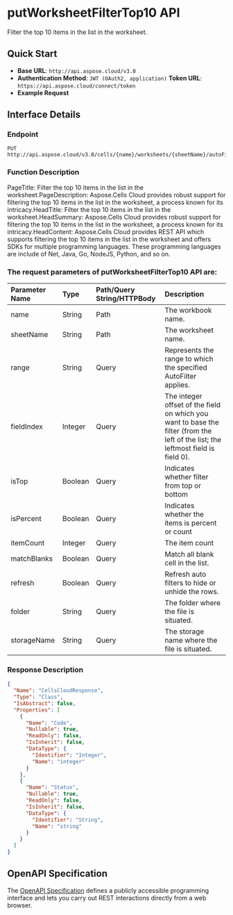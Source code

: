 # **putWorksheetFilterTop10 API**

Filter the top 10 items in the list in the worksheet. 

## **Quick Start**

- **Base URL**: `http://api.aspose.cloud/v3.0`
- **Authentication Method**: `JWT (OAuth2, application)`  **Token URL**: `https://api.aspose.cloud/connect/token`
- **Example Request** 
<script src="https://gist.github.com/aspose-cells-cloud-gists/8a5b324fdf3e574dbd747c1a1e24b05d.js?file=Example30_PutWorksheetFilterTop10.cs"></script>

## **Interface Details**

### **Endpoint** 

```
PUT http://api.aspose.cloud/v3.0/cells/{name}/worksheets/{sheetName}/autoFilter/filterTop10
```

### **Function Description**
PageTitle: Filter the top 10 items in the list in the worksheet.PageDescription: Aspose.Cells Cloud provides robust support for filtering the top 10 items in the list in the worksheet, a process known for its intricacy.HeadTitle: Filter the top 10 items in the list in the worksheet.HeadSummary: Aspose.Cells Cloud provides robust support for filtering the top 10 items in the list in the worksheet, a process known for its intricacy.HeadContent: Aspose.Cells Cloud provides REST API which supports filtering the top 10 items in the list in the worksheet and offers SDKs for multiple programming languages. These programming languages are include of Net, Java, Go, NodeJS, Python, and so on.

### The request parameters of **putWorksheetFilterTop10** API are: 

| Parameter Name | Type | Path/Query String/HTTPBody | Description | 
| :- | :- | :- |:- | 
|name|String|Path|The workbook name.|
|sheetName|String|Path|The worksheet name.|
|range|String|Query|Represents the range to which the specified AutoFilter applies.|
|fieldIndex|Integer|Query|The integer offset of the field on which you want to base the filter (from the left of the list; the leftmost field is field 0).|
|isTop|Boolean|Query|Indicates whether filter from top or bottom|
|isPercent|Boolean|Query|Indicates whether the items is percent or count|
|itemCount|Integer|Query|The item count|
|matchBlanks|Boolean|Query|Match all blank cell in the list.|
|refresh|Boolean|Query|Refresh auto filters to hide or unhide the rows.|
|folder|String|Query|The folder where the file is situated.|
|storageName|String|Query|The storage name where the file is situated.|


### **Response Description**
```json
{
  "Name": "CellsCloudResponse",
  "Type": "Class",
  "IsAbstract": false,
  "Properties": [
    {
      "Name": "Code",
      "Nullable": true,
      "ReadOnly": false,
      "IsInherit": false,
      "DataType": {
        "Identifier": "Integer",
        "Name": "integer"
      }
    },
    {
      "Name": "Status",
      "Nullable": true,
      "ReadOnly": false,
      "IsInherit": false,
      "DataType": {
        "Identifier": "String",
        "Name": "string"
      }
    }
  ]
}
```

## OpenAPI Specification

The [OpenAPI Specification](https://reference.aspose.cloud/cells/#/AutoFilterController/PutWorksheetFilterTop10) defines a publicly accessible programming interface and lets you carry out REST interactions directly from a web browser.

